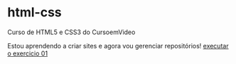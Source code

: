 # html-css
Curso de HTML5 e CSS3 do CursoemVideo

Estou aprendendo a criar sites e agora vou gerenciar repositórios!
<a href="https://matheusbspereira.github.io/html-css/ex001/index.html">
executar o exercicio 01</a> 